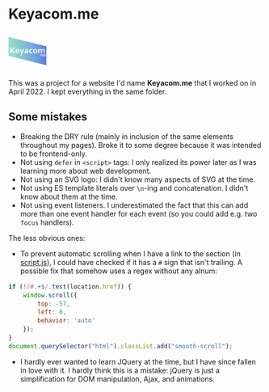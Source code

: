 # Keyacom.me
<img src="https://github.com/Keyacom/pages-from-school/blob/main/psi/keyacom.me/logo.png?raw=true" height="75" width="75">

This was a project for a website I'd name **Keyacom.me** that I worked on in April 2022. I kept everything in the same folder.

## Some mistakes

- Breaking the DRY rule (mainly in inclusion of the same elements throughout my pages). Broke it to some degree because it was intended to be frontend-only.
- Not using `defer` in `<script>` tags: I only realized its power later as I was learning more about web development.
- Not using an SVG logo: I didn't know many aspects of SVG at the time.
- Not using ES template literals over `\n`-ing and concatenation. I didn't know about them at the time.
- Not using event listeners. I underestimated the fact that this can add more than one event handler for each event (so you could add e.g. two `focus` handlers).

The less obvious ones:
- To prevent automatic scrolling when I have a link to the section (in [script.js](https://github.com/Keyacom/pages-from-school/blob/main/psi/keyacom.me/script.js)), I could have checked if it has a `#` sign that isn't trailing. A possible fix that somehow uses a regex without any alnum:
```js
if (!/#.+$/.test(location.href)) {
    window.scroll({
        top: -57,
        left: 0,
        behavior: 'auto'
    });
}
document.querySelector("html").classList.add("smooth-scroll");
```
- I hardly ever wanted to learn JQuery at the time, but I have since fallen in love with it. I hardly think this is a mistake: jQuery is just a simplification for DOM manipulation, Ajax, and animations.
